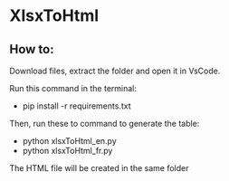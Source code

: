 <h1>XlsxToHtml</h1>

<h2>How to:</h2>

<p>Download files, extract the folder and open it in VsCode.</p>

<p>Run this command in the terminal:</p>
<ul>
  <li>pip install -r requirements.txt</li>
</ul>
<p>Then, run these to command to generate the table:</p>
<ul>
  <li>python xlsxToHtml_en.py</li>
  <li>python xlsxToHtml_fr.py</li>
</ul>
<p>The HTML file will be created in the same folder</p>
